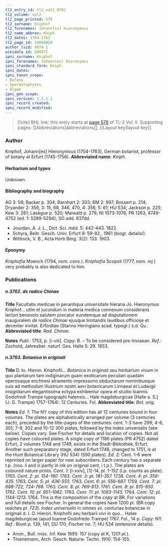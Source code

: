 ```yaml
---
tl2_entry_id: tl2_vol2_0701
tl2_volume: vol2
tl2_page_printed: 578
tl2_surname: Kniphof
tl2_forenames: Johann[es] Hieronymous
tl2_name_abbrev: Kniph.
tl2_dates: 1704-1763
tl2_page_id: 33068820
author_lsid: 4874-1
wikidata_id: Q90471
ipni_surname: Kniphof
ipni_forenames: Johann(es) Hieronymus
ipni_standard_form: Kniph.
ipni_dates: 
ipni_taxon_scope: 
- Botany
- Spermatophytes
- Algae
ipni_geo_scope: 
ipni_version: 1.1.1.1
ipni_record_created: 
ipni_record_modified:
---
```



> [!cite] BHL link: this entry starts at [page 578](https://www.biodiversitylibrary.org/page/33068820) of TL-2 Vol. II.
> Supporting pages: [[Abbreviations|abbreviations]], [[Layout key|layout key]].

### Author

Kniphof, Johann\[es\] Hieronymous (1704-1763), German botanist, professor of botany at Erfurt (1745-1756). 
**Abbreviated name**: *Kniph.*

#### Herbarium and types

Unknown.

#### Bibliography and biography

AG 3: 59; Backer p. 304; Barnhart 2: 303; BM 2: 997; Bossert p. 214; Dryander 2: 356, 3: 15, 68, 346, 470, 4: 356, 5: 61; HU 534; Jackson p. 225; Kew 3: 281; Lasègue p. 520; Maiwald p. 279; NI 1073-1076; PR 1263, 4749-4752 (ed. 1: 5289-5294); SO add. 637dd.
- Jourdan, A. J. L., Dict. Sci. méd. 5: 442-443. 1822.
- Schyra, Beitr. Gesch. Univ. Erfurt 8: 59-82,. 1961 (biogr. details!).
- Wittrock, V. B., Acta Horti Berg. 3(2): 133. 1903.

#### Eponymy

*Kniphofia* Moench (1794, *nom. cons.*). *Kniphofia* Scopoli (1777, *nom. rej.*) very probably is also dedicated to him.

### Publications

##### n.3762. de radice Chinae

**Title**
Facultatis medicae in perantiqua universitate hierana Jo. Hieronymus Kniphof... utile et jucundum in materia medica connexum considerans lectori benevolo salutem precatur eundemque ad disputationem inauguralem *de radice Chinae* ejusque limitandis laudibus officiose et decenter invitat. Erfordiae (Stanno Heringiano acad. typogr.) s.d. Qu.
**Abbreviated title**: *Rad. Chinae*.

**Notes**
*Publ*.: 1753, p. \[i-viii\]. *Copy*: B. – To be considered pre-linnaean.
*Ref*.: Zuchold, Jahresber. naturf. Ges. Halle 5: 29. 1853.

##### n.3763. Botanica in originali

**Title**
D. Io. Hieron. Kniphofii... *Botanica in originali* seu herbarium vivum in quo plantarum tam indiginarum quam exoticarum peculiari quadam operosaque enchiresi atramento impressorio obductarum nominibusque suis ad methodum illustrium nostri aevi botanicarum Linnaeai et Ludwigii insignitarum elegantissima ectypa exhibentur opera et studio Ioannis Godofredi Trampe typographi halensis... Hale magdeburgicae \[Halle a. S.\] (J. G. Trampe) 1757-1764). 12 Centuries. Fol.
**Abbreviated title**: *Bot. orig.*

**Notes**
*Ed. 1*: The NY copy of this edition has all 12 centuries bound in four volumes. The plates are alphabetically arranged per volume (3 centuries each), preceded by the title-pages of the centuries: cent. 1-3 have 299; 4-6, 301; 7-9, 302 and 10-12 300 plates, followed by the index universalis (see below). Copies vary. See Fischer for details and location of copies. Not all copies have coloured plates.
A single copy of 1186 plates (PR 4752) dated Erfurt, 2 volumes 1748 and 1749, exists in the Stadt-Bibliothek, Erfurt. Another such preparatory stage, dated Erfurt 1748, changed to 1751, is at the Hunt Botanical Library (HU 534) (590 plates).
*Ed. 2*: Cent. 1-6 were reprinted on larger paper for new subscribers. Each century has a separate t.p. (nos. ii and iii partly in ink on original cent, i t.p.). The plates are coloured nature prints.
*Cent. 1*: \[i-xxiv\], \[1\]-14, *pl. 1-152* (t.p. counts as plate). 1763.
*Cent. 2*: *pl. 154-190.* 1763.
*Cent. 3*: *pl. 191-357.* 1738.
*Cent. 4*: *pl. 358-435.* 1763.
*Cent. 5*: *pl. 436-555.* 1763.
*Cent. 6*: *pl. 556-687.* 1759.
*Cent. 7*: *pl. 688-722, 724-768.* 1763.
*Cent. 8*: *pl. 769-813.* 1761.
*Cent. 9*: *pl. 815-950.* 1762.
*Cent. 10*: *pl. 951-1082.* 1763.
*Cent. 11*: *pl. 1083-1143.* 1764.
*Cent. 12*: *pl. 1144-1213.* 1764.
This is the composition of the *copy* at BR. For variations and full details see Fischer. In general the copies have 1200 pl. (BR copy reaches *pl. 723*).
*Index universalis* in omnes xii. centurias botanicae in originali d. I. O. Hieron. Kniphofii seu herbarii vivi in quo... Halae magdeburgicae (apud Ioanne Godofredo Trampe) 1767. Fol., 14 p. *Copy*: NY.
*Ref*.: Blunt p. 139, 141; DU 170; Fischer no. 7; HU 534 (extensive details).
- Anon., Bull. misc. Inf. Kew 1895: 157 (copy at K, 1201 *pl.*).
- Thienemann, Arch. Gesch. Naturw. Techn. 1910: 154-155.

